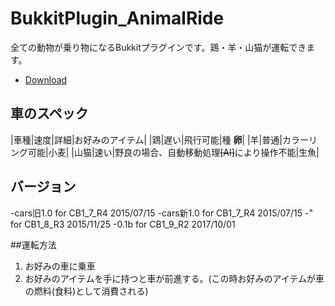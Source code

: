 # BukkitPlugin_AnimalRide
全ての動物が乗り物になるBukkitプラグインです。鶏・羊・山猫が運転できます。

- [Download](https://github.com/Densyakun/BukkitPlugin_AnimalRide/releases)

## 車のスペック
|車種|速度|詳細|お好みのアイテム|
|鶏|遅い|飛行可能|種 **卵**|
|羊|普通|カラーリング可能|小麦|
|山猫|速い|野良の場合、自動移動処理~~[AI]~~により操作不能|生魚|

## バージョン
-cars旧1.0 for CB1_7_R4 2015/07/15
-cars新1.0 for CB1_7_R4 2015/07/15
-" for CB1_8_R3 2015/11/25
-0.1b for CB1_9_R2 2017/10/01

##運転方法
1. お好みの車に乗車
2. お好みのアイテムを手に持つと車が前進する。(この時お好みのアイテムが車の燃料(食料)として消費される)
